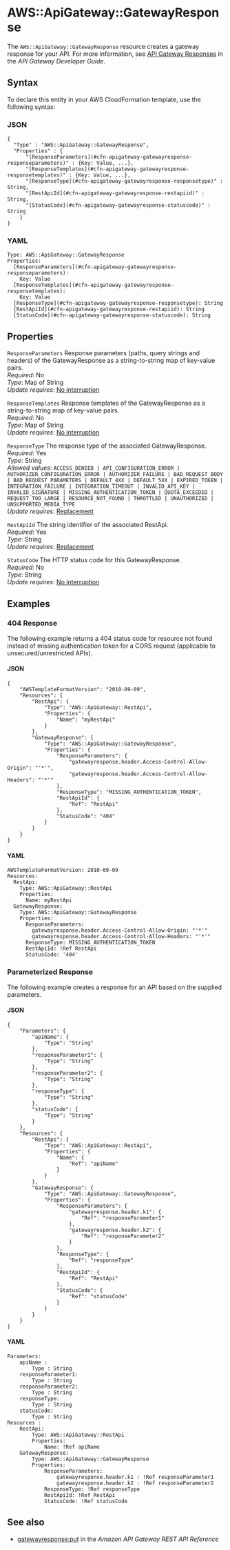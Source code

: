 # AWS::ApiGateway::GatewayResponse<a name="aws-resource-apigateway-gatewayresponse"></a>

The `AWS::ApiGateway::GatewayResponse` resource creates a gateway response for your API\. For more information, see [API Gateway Responses](https://docs.aws.amazon.com/apigateway/latest/developerguide/customize-gateway-responses.html#api-gateway-gatewayResponse-definition) in the *API Gateway Developer Guide*\.

## Syntax<a name="aws-resource-apigateway-gatewayresponse-syntax"></a>

To declare this entity in your AWS CloudFormation template, use the following syntax:

### JSON<a name="aws-resource-apigateway-gatewayresponse-syntax.json"></a>

```
{
  "Type" : "AWS::ApiGateway::GatewayResponse",
  "Properties" : {
      "[ResponseParameters](#cfn-apigateway-gatewayresponse-responseparameters)" : {Key: Value, ...},
      "[ResponseTemplates](#cfn-apigateway-gatewayresponse-responsetemplates)" : {Key: Value, ...},
      "[ResponseType](#cfn-apigateway-gatewayresponse-responsetype)" : String,
      "[RestApiId](#cfn-apigateway-gatewayresponse-restapiid)" : String,
      "[StatusCode](#cfn-apigateway-gatewayresponse-statuscode)" : String
    }
}
```

### YAML<a name="aws-resource-apigateway-gatewayresponse-syntax.yaml"></a>

```
Type: AWS::ApiGateway::GatewayResponse
Properties: 
  [ResponseParameters](#cfn-apigateway-gatewayresponse-responseparameters): 
    Key: Value
  [ResponseTemplates](#cfn-apigateway-gatewayresponse-responsetemplates): 
    Key: Value
  [ResponseType](#cfn-apigateway-gatewayresponse-responsetype): String
  [RestApiId](#cfn-apigateway-gatewayresponse-restapiid): String
  [StatusCode](#cfn-apigateway-gatewayresponse-statuscode): String
```

## Properties<a name="aws-resource-apigateway-gatewayresponse-properties"></a>

`ResponseParameters`  <a name="cfn-apigateway-gatewayresponse-responseparameters"></a>
Response parameters \(paths, query strings and headers\) of the GatewayResponse as a string\-to\-string map of key\-value pairs\.  
*Required*: No  
*Type*: Map of String  
*Update requires*: [No interruption](https://docs.aws.amazon.com/AWSCloudFormation/latest/UserGuide/using-cfn-updating-stacks-update-behaviors.html#update-no-interrupt)

`ResponseTemplates`  <a name="cfn-apigateway-gatewayresponse-responsetemplates"></a>
Response templates of the GatewayResponse as a string\-to\-string map of key\-value pairs\.  
*Required*: No  
*Type*: Map of String  
*Update requires*: [No interruption](https://docs.aws.amazon.com/AWSCloudFormation/latest/UserGuide/using-cfn-updating-stacks-update-behaviors.html#update-no-interrupt)

`ResponseType`  <a name="cfn-apigateway-gatewayresponse-responsetype"></a>
The response type of the associated GatewayResponse\.  
*Required*: Yes  
*Type*: String  
*Allowed values*: `ACCESS_DENIED | API_CONFIGURATION_ERROR | AUTHORIZER_CONFIGURATION_ERROR | AUTHORIZER_FAILURE | BAD_REQUEST_BODY | BAD_REQUEST_PARAMETERS | DEFAULT_4XX | DEFAULT_5XX | EXPIRED_TOKEN | INTEGRATION_FAILURE | INTEGRATION_TIMEOUT | INVALID_API_KEY | INVALID_SIGNATURE | MISSING_AUTHENTICATION_TOKEN | QUOTA_EXCEEDED | REQUEST_TOO_LARGE | RESOURCE_NOT_FOUND | THROTTLED | UNAUTHORIZED | UNSUPPORTED_MEDIA_TYPE`  
*Update requires*: [Replacement](https://docs.aws.amazon.com/AWSCloudFormation/latest/UserGuide/using-cfn-updating-stacks-update-behaviors.html#update-replacement)

`RestApiId`  <a name="cfn-apigateway-gatewayresponse-restapiid"></a>
The string identifier of the associated RestApi\.  
*Required*: Yes  
*Type*: String  
*Update requires*: [Replacement](https://docs.aws.amazon.com/AWSCloudFormation/latest/UserGuide/using-cfn-updating-stacks-update-behaviors.html#update-replacement)

`StatusCode`  <a name="cfn-apigateway-gatewayresponse-statuscode"></a>
The HTTP status code for this GatewayResponse\.  
*Required*: No  
*Type*: String  
*Update requires*: [No interruption](https://docs.aws.amazon.com/AWSCloudFormation/latest/UserGuide/using-cfn-updating-stacks-update-behaviors.html#update-no-interrupt)

## Examples<a name="aws-resource-apigateway-gatewayresponse--examples"></a>



### 404 Response<a name="aws-resource-apigateway-gatewayresponse--examples--404_Response"></a>

The following example returns a 404 status code for resource not found instead of missing authentication token for a CORS request \(applicable to unsecured/unrestricted APIs\)\.

#### JSON<a name="aws-resource-apigateway-gatewayresponse--examples--404_Response--json"></a>

```
{
    "AWSTemplateFormatVersion": "2010-09-09",
    "Resources": {
        "RestApi": {
            "Type": "AWS::ApiGateway::RestApi",
            "Properties": {
                "Name": "myRestApi"
            }
        },
        "GatewayResponse": {
            "Type": "AWS::ApiGateway::GatewayResponse",
            "Properties": {
                "ResponseParameters": {
                    "gatewayresponse.header.Access-Control-Allow-Origin": "'*'",
                    "gatewayresponse.header.Access-Control-Allow-Headers": "'*'"
                },
                "ResponseType": "MISSING_AUTHENTICATION_TOKEN",
                "RestApiId": {
                    "Ref": "RestApi"
                },
                "StatusCode": "404"
            }
        }
    }
}
```

#### YAML<a name="aws-resource-apigateway-gatewayresponse--examples--404_Response--yaml"></a>

```
AWSTemplateFormatVersion: 2010-09-09
Resources:
  RestApi:
    Type: AWS::ApiGateway::RestApi
    Properties:
      Name: myRestApi
  GatewayResponse:
    Type: AWS::ApiGateway::GatewayResponse
    Properties:
      ResponseParameters:
        gatewayresponse.header.Access-Control-Allow-Origin: "'*'"
        gatewayresponse.header.Access-Control-Allow-Headers: "'*'"
      ResponseType: MISSING_AUTHENTICATION_TOKEN
      RestApiId: !Ref RestApi
      StatusCode: '404'
```

### Parameterized Response<a name="aws-resource-apigateway-gatewayresponse--examples--Parameterized_Response"></a>

The following example creates a response for an API based on the supplied parameters\.

#### JSON<a name="aws-resource-apigateway-gatewayresponse--examples--Parameterized_Response--json"></a>

```
{
    "Parameters": {
        "apiName": {
            "Type": "String"
        },
        "responseParameter1": {
            "Type": "String"
        },
        "responseParameter2": {
            "Type": "String"
        },
        "responseType": {
            "Type": "String"
        },
        "statusCode": {
            "Type": "String"
        }
    },
    "Resources": {
        "RestApi": {
            "Type": "AWS::ApiGateway::RestApi",
            "Properties": {
                "Name": {
                    "Ref": "apiName"
                }
            }
        },
        "GatewayResponse": {
            "Type": "AWS::ApiGateway::GatewayResponse",
            "Properties": {
                "ResponseParameters": {
                    "gatewayresponse.header.k1": {
                        "Ref": "responseParameter1"
                    },
                    "gatewayresponse.header.k2": {
                        "Ref": "responseParameter2"
                    }
                },
                "ResponseType": {
                    "Ref": "responseType"
                },
                "RestApiId": {
                    "Ref": "RestApi"
                },
                "StatusCode": {
                    "Ref": "statusCode"
                }
            }
        }
    }
}
```

#### YAML<a name="aws-resource-apigateway-gatewayresponse--examples--Parameterized_Response--yaml"></a>

```
Parameters:
    apiName :
        Type : String
    responseParameter1:
        Type : String
    responseParameter2:
        Type : String
    responseType:
        Type : String
    statusCode:
        Type : String
Resources :
    RestApi:
        Type: AWS::ApiGateway::RestApi
        Properties:
            Name: !Ref apiName
    GatewayResponse:
        Type: AWS::ApiGateway::GatewayResponse
        Properties:
            ResponseParameters:
                gatewayresponse.header.k1 : !Ref responseParameter1
                gatewayresponse.header.k2 : !Ref responseParameter2
            ResponseType: !Ref responseType
            RestApiId: !Ref RestApi
            StatusCode: !Ref statusCode
```

## See also<a name="aws-resource-apigateway-gatewayresponse--seealso"></a>
+ [gatewayresponse:put](https://docs.aws.amazon.com/apigateway/latest/api/API_PutGatewayResponse.html) in the *Amazon API Gateway REST API Reference*

